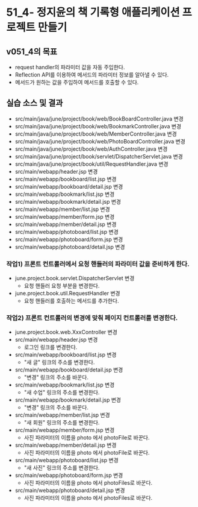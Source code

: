 # 51_4- 정지윤의 책 기록형 애플리케이션 프로젝트 만들기

## v051_4의 목표

- request handler의 파라미터 값을 자동 주입한다.
- Reflection API를 이용하여 메서드의 파라미터 정보를 알아낼 수 있다.
- 메서드가 원하는 값을 주입하여 메서드를 호출할 수 있다.

## 실습 소스 및 결과

- src/main/java/june/project/book/web/BookBoardController.java 변경
- src/main/java/june/project/book/web/BookmarkController.java 변경
- src/main/java/june/project/book/web/MemberController.java 변경
- src/main/java/june/project/book/web/PhotoBoardController.java 변경
- src/main/java/june/project/book/web/AuthController.java 변경
- src/main/java/june/project/book/servlet/DispatcherServlet.java 변경
- src/main/java/june/project/book/util/RequestHandler.java 변경
- src/main/webapp/header.jsp 변경
- src/main/webapp/bookboard/list.jsp 변경
- src/main/webapp/bookboard/detail.jsp 변경
- src/main/webapp/bookmark/list.jsp 변경
- src/main/webapp/bookmark/detail.jsp 변경
- src/main/webapp/member/list.jsp 변경
- src/main/webapp/member/form.jsp 변경
- src/main/webapp/member/detail.jsp 변경
- src/main/webapp/photoboard/list.jsp 변경
- src/main/webapp/photoboard/form.jsp 변경
- src/main/webapp/photoboard/detail.jsp 변경

### 작업1) 프론트 컨트롤러에서 요청 핸들러의 파라미터 값을 준비하게 한다.

- june.project.book.servlet.DispatcherServlet 변경
  - 요청 핸들러 요청 부분을 변경한다.
- june.project.book.util.RequestHandler 변경
  - 요청 핸들러를 호출하는 메서드를 추가한다.
  
### 작업2) 프론트 컨트롤러의 변경에 맞춰 페이지 컨트롤러를 변경한다.

- june.project.book.web.XxxController 변경
- src/main/webapp/header.jsp 변경
  - 로그인 링크를 변경한다.
- src/main/webapp/bookboard/list.jsp 변경
  - "새 글" 링크의 주소를 변경한다.
- src/main/webapp/bookboard/detail.jsp 변경
  - "변경" 링크의 주소를 바꾼다.
- src/main/webapp/bookmark/list.jsp 변경
  - "새 수업" 링크의 주소를 변경한다.
- src/main/webapp/bookmark/detail.jsp 변경
  - "변경" 링크의 주소를 바꾼다.
- src/main/webapp/member/list.jsp 변경
  - "새 회원" 링크의 주소를 변경한다.
- src/main/webapp/member/form.jsp 변경
  - 사진 파라미터의 이름을 photo 에서 photoFile로 바꾼다.
- src/main/webapp/member/detail.jsp 변경
  - 사진 파라미터의 이름을 photo 에서 photoFile로 바꾼다.
- src/main/webapp/photoboard/list.jsp 변경
  - "새 사진" 링크의 주소를 변경한다.
- src/main/webapp/photoboard/form.jsp 변경
  - 사진 파라미터의 이름을 photo 에서 photoFiles로 바꾼다.
- src/main/webapp/photoboard/detail.jsp 변경
  - 사진 파라미터의 이름을 photo 에서 photoFiles로 바꾼다.
  